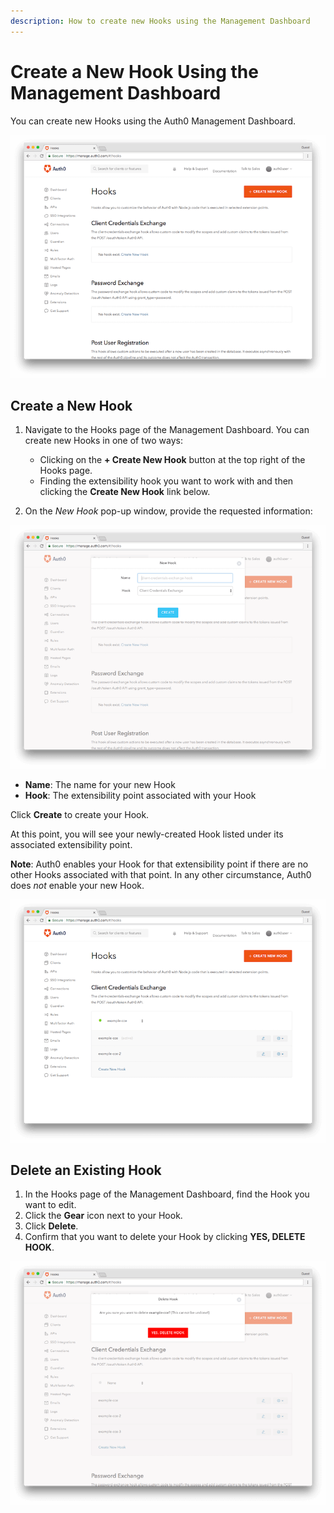 ```yaml
---
description: How to create new Hooks using the Management Dashboard
---
```


# Create a New Hook Using the Management Dashboard

You can create new Hooks using the Auth0 Management Dashboard.

![Management Dashboard Hooks Page](/media/articles/auth0-hooks/hooks-dashboard.png)

## Create a New Hook

1. Navigate to the Hooks page of the Management Dashboard. You can create new Hooks in one of two ways:

    * Clicking on the **+ Create New Hook** button at the top right of the Hooks page.
    * Finding the extensibility hook you want to work with and then clicking the **Create New Hook** link below.

2. On the *New Hook* pop-up window, provide the requested information:

  ![Create Hook Dialog](/media/articles/auth0-hooks/create-new-hook.png)

  * **Name**: The name for your new Hook
  * **Hook**: The extensibility point associated with your Hook

  Click **Create** to create your Hook.

  At this point, you will see your newly-created Hook listed under its associated extensibility point.

**Note**: Auth0 enables your Hook for that extensibility point if there are no other Hooks associated with that point. In any other circumstance, Auth0 does *not* enable your new Hook.

![List of Hooks](/media/articles/auth0-hooks/hooks-list.png)

## Delete an Existing Hook

1. In the Hooks page of the Management Dashboard, find the Hook you want to edit.
2. Click the **Gear** icon next to your Hook.
3. Click **Delete**.
4. Confirm that you want to delete your Hook by clicking **YES, DELETE HOOK**.

![Delete Hook Confirmation](/media/articles/auth0-hooks/delete-hook.png)

